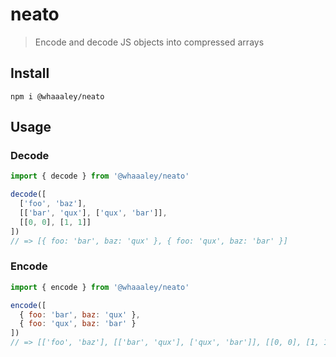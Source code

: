 # neato

> Encode and decode JS objects into compressed arrays

## Install

```
npm i @whaaaley/neato
```

## Usage

### Decode

```js
import { decode } from '@whaaaley/neato'

decode([
  ['foo', 'baz'],
  [['bar', 'qux'], ['qux', 'bar']],
  [[0, 0], [1, 1]]
])
// => [{ foo: 'bar', baz: 'qux' }, { foo: 'qux', baz: 'bar' }]
```

### Encode

```js
import { encode } from '@whaaaley/neato'

encode([
  { foo: 'bar', baz: 'qux' },
  { foo: 'qux', baz: 'bar' }
])
// => [['foo', 'baz'], [['bar', 'qux'], ['qux', 'bar']], [[0, 0], [1, 1]]]
```
